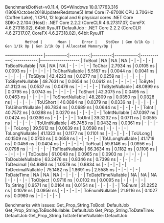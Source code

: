 
BenchmarkDotNet=v0.11.4, OS=Windows 10.0.17763.316 (1809/October2018Update/Redstone5)
Intel Core i7-8700K CPU 3.70GHz (Coffee Lake), 1 CPU, 12 logical and 6 physical cores
.NET Core SDK=2.2.104
  [Host]     : .NET Core 2.2.2 (CoreCLR 4.6.27317.07, CoreFX 4.6.27318.02), 64bit RyuJIT
  DefaultJob : .NET Core 2.2.2 (CoreCLR 4.6.27317.07, CoreFX 4.6.27318.02), 64bit RyuJIT


             Method |       Mean |     Error |    StdDev | Gen 0/1k Op | Gen 1/1k Op | Gen 2/1k Op | Allocated Memory/Op |
------------------- |-----------:|----------:|----------:|------------:|------------:|------------:|--------------------:|
             ToBool |         NA |        NA |        NA |           - |           - |           - |                   - |
     ToBoolNullable |         NA |        NA |        NA |           - |           - |           - |                   - |
             ToChar |  2.7934 ns | 0.0105 ns | 0.0093 ns |           - |           - |           - |                   - |
     ToCharNullable |  5.5167 ns | 0.0044 ns | 0.0041 ns |           - |           - |           - |                   - |
            ToSByte | 42.4223 ns | 0.0277 ns | 0.0259 ns |           - |           - |           - |                   - |
    ToSByteNullable | 48.7631 ns | 0.0654 ns | 0.0612 ns |           - |           - |           - |                   - |
             ToByte | 41.3123 ns | 0.0537 ns | 0.0476 ns |           - |           - |           - |                   - |
     ToByteNullable | 48.0899 ns | 0.0795 ns | 0.0743 ns |           - |           - |           - |                   - |
            ToShort | 42.3075 ns | 0.0495 ns | 0.0463 ns |           - |           - |           - |                   - |
    ToShortNullable | 48.2809 ns | 0.0350 ns | 0.0328 ns |           - |           - |           - |                   - |
           ToUShort | 40.0884 ns | 0.0379 ns | 0.0336 ns |           - |           - |           - |                   - |
   ToUShortNullable | 46.7834 ns | 0.0689 ns | 0.0644 ns |           - |           - |           - |                   - |
              ToInt | 40.7572 ns | 0.0288 ns | 0.0270 ns |           - |           - |           - |                   - |
      ToIntNullable | 47.0397 ns | 0.0424 ns | 0.0396 ns |           - |           - |           - |                   - |
             ToUInt | 39.3232 ns | 0.0711 ns | 0.0555 ns |           - |           - |           - |                   - |
     ToUIntNullable | 45.7453 ns | 0.0432 ns | 0.0361 ns |           - |           - |           - |                   - |
             ToLong | 39.5612 ns | 0.0639 ns | 0.0598 ns |           - |           - |           - |                   - |
     ToLongNullable | 41.1323 ns | 0.1177 ns | 0.1101 ns |           - |           - |           - |                   - |
            ToULong | 40.1509 ns | 0.0703 ns | 0.0658 ns |           - |           - |           - |                   - |
    ToULongNullable | 41.1719 ns | 0.0456 ns | 0.0404 ns |           - |           - |           - |                   - |
            ToFloat | 59.8146 ns | 0.0956 ns | 0.0798 ns |           - |           - |           - |                   - |
    ToFloatNullable | 66.3634 ns | 0.1182 ns | 0.1106 ns |           - |           - |           - |                   - |
           ToDouble | 61.0048 ns | 0.0965 ns | 0.0903 ns |           - |           - |           - |                   - |
   ToDoubleNullable | 63.2476 ns | 0.8346 ns | 0.7398 ns |           - |           - |           - |                   - |
          ToDecimal | 64.8893 ns | 1.0579 ns | 0.8834 ns |           - |           - |           - |                   - |
  ToDecimalNullable | 75.1482 ns | 1.8691 ns | 2.5585 ns |           - |           - |           - |                   - |
         ToDateTime |         NA |        NA |        NA |           - |           - |           - |                   - |
 ToDateTimeNullable |         NA |        NA |        NA |           - |           - |           - |                   - |
           ToObject |  0.9716 ns | 0.0102 ns | 0.0095 ns |           - |           - |           - |                   - |
          To_String |  0.9571 ns | 0.0164 ns | 0.0154 ns |           - |           - |           - |                   - |
             ToEnum | 21.2252 ns | 0.1079 ns | 0.0956 ns |           - |           - |           - |                   - |
     ToEnumNullable | 21.9116 ns | 0.1027 ns | 0.0960 ns |           - |           - |           - |                   - |

Benchmarks with issues:
  Get_Prop_String.ToBool: DefaultJob
  Get_Prop_String.ToBoolNullable: DefaultJob
  Get_Prop_String.ToDateTime: DefaultJob
  Get_Prop_String.ToDateTimeNullable: DefaultJob
